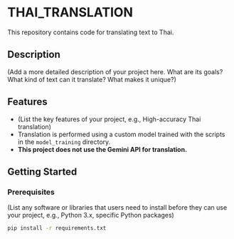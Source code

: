 # THAI_TRANSLATION

This repository contains code for translating text to Thai.

## Description

(Add a more detailed description of your project here. What are its goals? What kind of text can it translate? What makes it unique?)

## Features

*   (List the key features of your project, e.g., High-accuracy Thai translation)
*   Translation is performed using a custom model trained with the scripts in the `model_training` directory.
*   **This project does not use the Gemini API for translation.**

## Getting Started

### Prerequisites

(List any software or libraries that users need to install before they can use your project, e.g., Python 3.x, specific Python packages)

```bash
pip install -r requirements.txt
